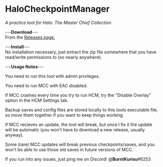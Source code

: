 # HaloCheckpointManager
*A practice tool for Halo: The Master Chief Collection*

---**Download**---  
From the [Releases page.](https://github.com/Burnt-o/HaloCheckpointManager/releases)  

---**Install**---  
No installation necessary, just extract the zip file somewhere that you have read/write permissions to (so nearly anywhere).  


---**Usage Notes**---  

 You need to run this tool with admin privileges.   

 You need to run MCC with EAC disabled.
 
 If MCC crashes every time you try to run HCM, try the "Disable Overlay" option in the HCM Settings tab.

 Backup saves and config files are stored locally to this tools executable file, so move them together if you want to keep things working. 

 If MCC recieves an update, the tool will break, but once I fix it the update will be automatic (you won't have to download a new release, usually anyway). 

 Some (rare) MCC updates will break previous checkpoints/saves, and you won't be able to use those old saves in future versions of MCC. 

 If you run into any issues, just ping me on Discord!  @**BurntKurisu**#6253 

